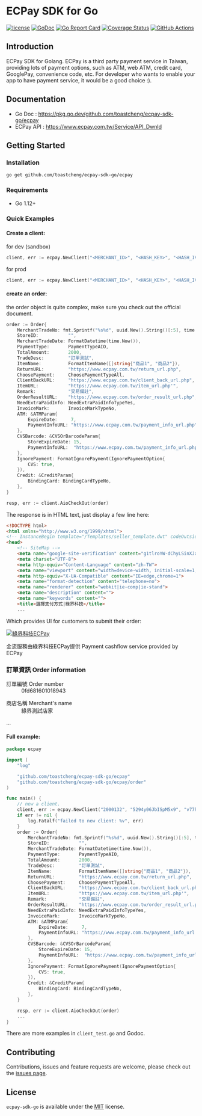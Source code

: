 # ECPay SDK for Go

[![license](https://img.shields.io/badge/license-MIT-blue)](https://github.com/toastcheng/ecpay/blob/master/LICENSE.md)
[![GoDoc](https://img.shields.io/badge/go-doc-blue)](https://pkg.go.dev/github.com/toastcheng/ecpay-sdk-go/ecpay)
[![Go Report Card](https://goreportcard.com/badge/github.com/toastcheng/ecpay-sdk-go)](https://goreportcard.com/report/github.com/toastcheng/ecpay-sdk-go)
[![Coverage Status](https://coveralls.io/repos/github/ToastCheng/ecpay-sdk-go/badge.svg)](https://coveralls.io/github/ToastCheng/ecpay-sdk-go)
[![GitHub Actions](https://img.shields.io/endpoint.svg?url=https%3A%2F%2Factions-badge.atrox.dev%2Ftoastcheng%2Fecpay-sdk-go%2Fbadge&style=flat-square)](https://actions-badge.atrox.dev/toastcheng/ecpay-sdk-go/goto)


## Introduction
ECPay SDK for Golang.
ECPay is a third party payment service in Taiwan, providing lots of payment options, such as ATM, web ATM, credit card, GooglePay, convenience code, etc.
For developer who wants to enable your app to have payment service, it would be a good choice :).

## Documentation
* Go Doc : https://pkg.go.dev/github.com/toastcheng/ecpay-sdk-go/ecpay
* ECPay API : https://www.ecpay.com.tw/Service/API_Dwnld

## Getting Started
### Installation
```
go get github.com/toastcheng/ecpay-sdk-go/ecpay
```

### Requirements
* Go 1.12+

### Quick Examples
#### Create a client:

for dev (sandbox)
```go
client, err := ecpay.NewClient("<MERCHANT_ID>", "<HASH_KEY>", "<HASH_IV>", ecpay.WithSandbox)
```
for prod
```go
client, err := ecpay.NewClient("<MERCHANT_ID>", "<HASH_KEY>", "<HASH_IV>")
```

#### create an order:
the order object is quite complex, make sure you check out the official document.
```go
order := Order{
    MerchantTradeNo: fmt.Sprintf("%s%d", uuid.New().String()[:5], time.Now().Unix()%10000),
    StoreID:           "",
    MerchantTradeDate: FormatDatetime(time.Now()),
    PaymentType:       PaymentTypeAIO,
    TotalAmount:       2000,
    TradeDesc:         "訂單測試",
    ItemName:          FormatItemName([]string{"商品1", "商品2"}),
    ReturnURL:         "https://www.ecpay.com.tw/return_url.php",
    ChoosePayment:     ChoosePaymentTypeAll,
    ClientBackURL:     "https://www.ecpay.com.tw/client_back_url.php",
    ItemURL:           "https://www.ecpay.com.tw/item_url.php'",
    Remark:            "交易備註",
    OrderResultURL:    "https://www.ecpay.com.tw/order_result_url.php",
    NeedExtraPaidInfo: NeedExtraPaidInfoTypeYes,
    InvoiceMark:       InvoiceMarkTypeNo,
    ATM: &ATMParam{
        ExpireDate:     7,
        PaymentInfoURL: "https://www.ecpay.com.tw/payment_info_url.php",
    },
    CVSBarcode: &CVSOrBarcodeParam{
        StoreExpireDate: 15,
        PaymentInfoURL:  "https://www.ecpay.com.tw/payment_info_url.php",
    },
    IgnorePayment: FormatIgnorePayment(IgnorePaymentOption{
        CVS: true,
    }),
    Credit: &CreditParam{
        BindingCard: BindingCardTypeNo,
    },
}

resp, err := client.AioCheckOut(order)
```
The response is in HTML text, just display a few line here:
```html
<!DOCTYPE html>
<html xmlns="http://www.w3.org/1999/xhtml">
<!-- InstanceBegin template="/Templates/seller_template.dwt" codeOutsideHTMLIsLocked="false" -->
<head>
    <!-- SiteMap -->
    <meta name="google-site-verification" content="g1tlroYW-dChyLSinXJxV7BeP_T8nsDP1HpFSwORDgE" />
    <meta charset="UTF-8">
    <meta http-equiv="Content-Language" content="zh-TW">
    <meta name="viewport" content="width=device-width, initial-scale=1,maximum-scale=1.0, user-scalable=yes">
    <meta http-equiv="X-UA-Compatible" content="IE=edge,chrome=1">
    <meta name="format-detection" content="telephone=no">
    <meta name="renderer" content="webkit|ie-comp|ie-stand">
    <meta name="description" content="">
    <meta name="keywords" content="">
    <title>選擇支付方式|綠界科技</title>
    ...
```
Which provides UI for customers to submit their order:
<!DOCTYPE html>
<html xmlns="http://www.w3.org/1999/xhtml">
    <body>
        <div class="site-body">
            <div class="site-main-wrapper">
                <div class="site-main">
                    <a href="#" class="main-pic">
                        <img src="https://payment-stage.ecpay.com.tw/Content/themes/WebStylePayment/images/other/bn_950x200_02.jpg?t=20200925152844" alt="綠界科技ECPay">
                    </a>
                </div>
            </div>
            <div id="ECPay" class="site-content-wrapper">
                <div class="site-content">
                    <p class="provider">金流服務由綠界科技ECPay提供 Payment cashflow service provided by ECPay</p>
                    <h3 class="content-title">訂單資訊 Order information</h3>
                    <div class="order-table o-info-1">
                        <dl>
                            <dt>訂單編號 Order number</dt>
                                <dd>0fd681601018943</dd>
                        </dl>
                        <dl>
                            <dt>商店名稱 Merchant&#39;s name</dt>
                            <dd>綠界測試店家</dd>
                        </dl>
                    </div>
                </div>
                <simplert :use-radius="true"
                        :use-icon="true"
                        ref="simplert">
                </simplert>
            </div>
        </div>
    </body>
</html>
...

#### Full example:
```go
package ecpay

import (
    "log"

    "github.com/toastcheng/ecpay-sdk-go/ecpay"
    "github.com/toastcheng/ecpay-sdk-go/ecpay/order"
)

func main() {
    // new a client.
    client, err := ecpay.NewClient("2000132", "5294y06JbISpM5x9", "v77hoKGq4kWxNNIS", ecpay.WithSandbox)
    if err != nil {
        log.Fatalf("failed to new client: %v", err)
    }
    order := Order{
		MerchantTradeNo: fmt.Sprintf("%s%d", uuid.New().String()[:5], time.Now().Unix()%10000),
		StoreID:           "",
		MerchantTradeDate: FormatDatetime(time.Now()),
		PaymentType:       PaymentTypeAIO,
		TotalAmount:       2000,
		TradeDesc:         "訂單測試",
		ItemName:          FormatItemName([]string{"商品1", "商品2"}),
		ReturnURL:         "https://www.ecpay.com.tw/return_url.php",
		ChoosePayment:     ChoosePaymentTypeAll,
		ClientBackURL:     "https://www.ecpay.com.tw/client_back_url.php",
		ItemURL:           "https://www.ecpay.com.tw/item_url.php'",
		Remark:            "交易備註",
		OrderResultURL:    "https://www.ecpay.com.tw/order_result_url.php",
		NeedExtraPaidInfo: NeedExtraPaidInfoTypeYes,
		InvoiceMark:       InvoiceMarkTypeNo,
		ATM: &ATMParam{
			ExpireDate:     7,
			PaymentInfoURL: "https://www.ecpay.com.tw/payment_info_url.php",
		},
		CVSBarcode: &CVSOrBarcodeParam{
			StoreExpireDate: 15,
			PaymentInfoURL:  "https://www.ecpay.com.tw/payment_info_url.php",
		},
		IgnorePayment: FormatIgnorePayment(IgnorePaymentOption{
			CVS: true,
		}),
		Credit: &CreditParam{
			BindingCard: BindingCardTypeNo,
		},
	}

	resp, err := client.AioCheckOut(order)
    ...
}
```

There are more examples in `client_test.go` and Godoc. 

## Contributing

Contributions, issues and feature requests are welcome,
 please check out the [issues page](https://github.com/toastcheng/ecpay-sdk-go/issues).

## License

`ecpay-sdk-go` is available under the [MIT](https://github.com/toastcheng/ecpay-sdk-go/blob/master/LICENSE.md) license.
